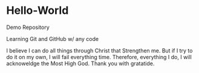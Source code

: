 # Hello-World
Demo Repository

Learning Git and GitHub w/ any code

I believe I can do all things through Christ that Strengthen me. But if I try to do it on my own, I will fail everything time. 
Therefore, everything I do, I will acknoweldge the Most High God.
Thank you with gratatide. 
